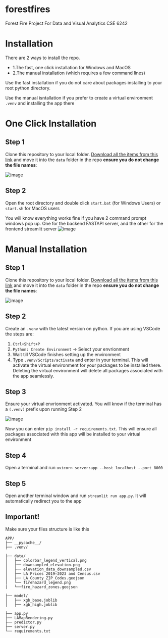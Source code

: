 # forestfires
Forest Fire Project For Data and Visual Analytics CSE 6242

# Installation
There are 2 ways to install the repo.
 - 1.The fast, one click installation for Windows and MacOS
 - 2.The manual installation (which requires a few command lines)

Use the fast installation if you do not care about packages installing to your root python directory.

Use the manual isntallation if you prefer to create a virtual environment `.venv` and installing the app there


# One Click Installation
## Step 1 
Clone this repository to your local folder. [Download all the items from this link](https://www.dropbox.com/scl/fo/e9f78zxipm0zev27khcs6/ABtPqI4RZWsonqLRZZATccY?rlkey=ut4opxix9gbhq6uxs5oxykohl&st=b98wbvig&dl=0 ) and move it into the `data` folder in the repo **ensure you do not change the file names**:  

![image](https://github.com/user-attachments/assets/07a5771c-ad2e-440b-89b9-5c4974797481)


## Step 2 
Open the root directory and double click  `start.bat` (for Windows Users) or `start.sh` for MacOS users

You will know everything works fine if you have 2 command prompt windows pop up. One for the backend FASTAPI server, and the other for the frontend streamlit server
![image](https://github.com/user-attachments/assets/07681a9b-57a1-4948-96b9-c9556ff363b1)



# Manual Installation 
## Step 1 
Clone this repository to your local folder. [Download all the items from this link](https://www.dropbox.com/scl/fo/e9f78zxipm0zev27khcs6/ABtPqI4RZWsonqLRZZATccY?rlkey=ut4opxix9gbhq6uxs5oxykohl&st=b98wbvig&dl=0 ) and move it into the `data` folder in the repo **ensure you do not change the file names**:  

![image](https://github.com/user-attachments/assets/65166b7a-e764-4f9f-949a-69e6f3a287f2)


## Step 2 

Create an `.venv` with the latest version on python. If you are using VSCode the steps are:
1. `Ctrl+Shift+P`
2. `Python: Create Environment` -> Select your envrionment
3. Wait till VSCode finishes setting up the environment
4. Type `.venv/Scripts/activate` and enter in your terminal. This will activate the virtual environment for your packages to be installed there. Deleting the virtual environment will delete all packages associated with the app seamlessly.



## Step 3 
Ensure your virtual envrionment activated. You will know if the terminal has a `(.venv)` prefix upon running Step 2 

![image](https://github.com/user-attachments/assets/afeb99f2-c2b4-4ebd-9fe7-27e7239683b9)

Now you can enter `pip install -r requirements.txt`. This will ensure all packages associated with this app will be installed to your virtual environment

## Step 4
Open a terminal and run `uvicorn server:app --host localhost --port 8000`

## Step 5
Open another terminal window and run `streamlit run app.py`. It will automatically redirect you to the app


## Important!

Make sure your files structure is like this


```
APP/
├── __pycache__/
├── .venv/

├── data/
│   ├── colorbar_legend_vertical.png
│   ├── downsampled_elevation.png
│   ├── elevation_data_downsampled.csv
│   ├── LA Prices 2019–2023 and Census.csv
│   ├── LA_County_ZIP_Codes.geojson
│   └── firehazard_legend.png
|   └──fire_hazard_zones.geojson

├── model/
│   ├── xgb_base.joblib
│   ├── xgb_high.joblib

├── app.py
├── LAMapRendering.py
├── predictor.py
├── server.py
└── requirements.txt
```



